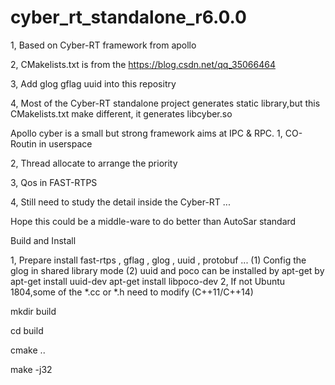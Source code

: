 # cyber_rt_standalone_r6.0.0
1, Based on Cyber-RT framework from apollo

2, CMakelists.txt is from the https://blog.csdn.net/qq_35066464

3, Add glog gflag uuid into this repositry

4, Most of the Cyber-RT standalone project generates static library,but this CMakelists.txt make different, it generates libcyber.so

Apollo cyber is a small but strong framework aims at IPC & RPC.
1, CO-Routin in userspace

2, Thread allocate to arrange the priority

3, Qos in FAST-RTPS

4, Still need to study the detail inside the Cyber-RT
...

Hope this could be a middle-ware to do better than AutoSar standard

Build and Install 

1, Prepare install fast-rtps , gflag , glog , uuid , protobuf ...
   (1) Config the glog in shared library mode
   (2) uuid and poco can be installed by apt-get by 
         apt-get install uuid-dev
         apt-get install libpoco-dev
2, If not Ubuntu 1804,some of the *.cc or *.h need to modify (C++11/C++14)

mkdir build

cd build

cmake ..

make -j32
